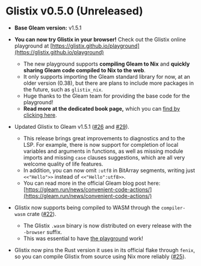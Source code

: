 # Glistix v0.5.0 (Unreleased)

- **Base Gleam version:** v1.5.1

- **You can now try Glistix in your browser!** Check out the Glistix online playground at [https://glistix.github.io/playground](https://glistix.github.io/playground)
  - The new playground supports **compiling Gleam to Nix** and **quickly sharing Gleam code compiled to Nix to the web**.
  - It only supports importing the Gleam standard library for now, at an older version (0.38), but there are plans to include more packages in the future, such as `glistix_nix`.
  - Huge thanks to the Gleam team for providing the base code for the playground!
  - **Read more at the dedicated book page,** which you can [find by clicking here](../../using-compiler/online-playground.md).

- Updated Glistix to Gleam v1.5.1 ([#26](https://github.com/Glistix/glistix/pull/26) and [#29](https://github.com/Glistix/glistix/pull/29)).
    - This release brings great improvements to diagnostics and to the LSP. For example, there is now support for completion of local variables and arguments in functions, as well as missing module imports and missing `case` clauses suggestions, which are all very welcome quality of life features.
    - In addition, you can now omit `:utf8` in BitArray segments, writing just `<<"Hello">>` instead of `<<"Hello":utf8>>`.
    - You can read more in the official Gleam blog post here: [https://gleam.run/news/convenient-code-actions/](https://gleam.run/news/convenient-code-actions/)

- Glistix now supports being compiled to WASM through the `compiler-wasm` crate ([#22](https://github.com/Glistix/glistix/pull/22)).
  - The Glistix `.wasm` binary is now distributed on every release with the `-browser` suffix.
  - This was essential to have [the playground](../../using-compiler/online-playground.md) work!

- Glistix now pins the Rust version it uses in its official flake through `fenix`, so you can compile Glistix from source using Nix more reliably ([#25](https://github.com/Glistix/glistix/pull/25)).
